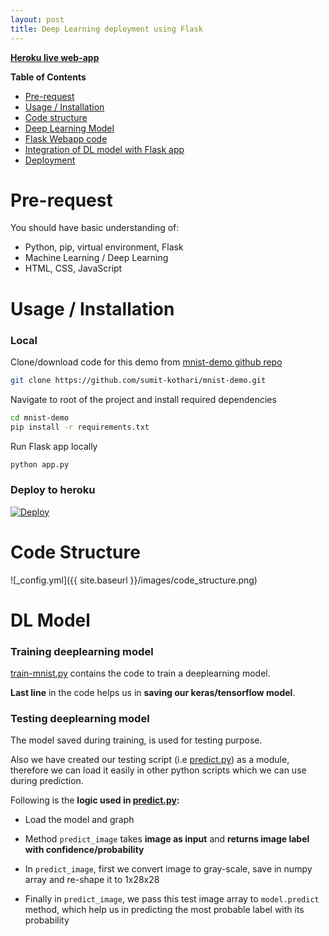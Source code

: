 ```yaml
---
layout: post
title: Deep Learning deployment using Flask
---
```


**[Heroku live web-app][heroku-app-url]**


**Table of Contents**
- [Pre-request][pre-request]
- [Usage / Installation][usage]
- [Code structure][code_structure]
- [Deep Learning Model][ml-model]
- [Flask Webapp code][web-app]
- [Integration of DL model with Flask app][integration]
- [Deployment][deployment]



# <a name="pre-request"></a>Pre-request

You should have basic understanding of:
- Python, pip, virtual environment, Flask
- Machine Learning / Deep Learning
- HTML, CSS, JavaScript



# <a name="usage"></a>Usage / Installation

### Local

Clone/download code for this demo from [mnist-demo github repo][repo_url]

```bash
git clone https://github.com/sumit-kothari/mnist-demo.git
```

Navigate to root of the project and install required dependencies

```bash
cd mnist-demo
pip install -r requirements.txt
```

Run Flask app locally
```bash
python app.py
```

### Deploy to heroku

[![Deploy](https://www.herokucdn.com/deploy/button.png)](https://heroku.com/deploy?template=https://github.com/sumit-kothari/mnist-demo/tree/master)



# <a name="code_structure"></a>Code Structure

![_config.yml]({{ site.baseurl }}/images/code_structure.png)



# <a name="ml-model"></a>DL Model

### Training deeplearning model

[train-mnist.py][train-mnist.py] contains the code to train a deeplearning model.

**Last line** in the code helps us in **saving our keras/tensorflow model**.

<script src="https://gist-it.appspot.com/github/sumit-kothari/mnist-demo/blob/master/tensorflow_model/train-mnist.py?slice=-6:"></script>


### Testing deeplearning model

The model saved during training, is used for testing purpose.

Also we have created our testing script (i.e [predict.py][predict.py]) as a module, therefore we can load it easily in other python scripts which we can use during prediction.

Following is the **logic used in [predict.py][predict.py]:**

- Load the model and graph 

<script src="https://gist-it.appspot.com/github/sumit-kothari/mnist-demo/blob/master/tensorflow_model/predict.py?slice=7:13"></script>


- Method `predict_image` takes **image as input** and **returns image label with confidence/probability** 

- In `predict_image`, first we convert image to gray-scale, save in numpy array and re-shape it to 1x28x28  

- Finally in `predict_image`, we pass this test image array to `model.predict` method, which help us in predicting the most probable label with its probability

<script src="https://gist-it.appspot.com/github/sumit-kothari/mnist-demo/blob/master/tensorflow_model/predict.py?slice=14:34"></script>



[pre-request]: #pre-request
[usage]: #usage
[code_structure]: #code_structure
[ml-model]: #ml-model
[web-app]: #web-app
[integration]: #integration
[deployment]: #deployment
[train-mnist.py]: [https://github.com/sumit-kothari/mnist-demo/blob/master/tensorflow_model/train-mnist.py]
[predict.py]: [https://github.com/sumit-kothari/mnist-demo/blob/master/tensorflow_model/predict.py]
[heroku-app-url]: https://mnist-demo-app.herokuapp.com/
[repo_url]: https://github.com/sumit-kothari/mnist-demo
